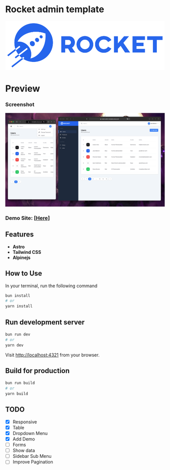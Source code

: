 # Rocket admin template

![Rocket admin template preview](resources/logo.png)

# Preview

### Screenshot

![Rocket admin template preview](resources/preview.png)

### Demo Site: [[Here]](https://ramon-sg.github.io/rocket-admin-template/)

## Features

- **Astro**
- **Tailwind CSS**
- **Alpinejs**

## How to Use

In your terminal, run the following command

```bash
bun install
# or
yarn install
```

## Run development server

```bash
bun run dev
# or
yarn dev
```

Visit [http://localhost:4321](http://localhost:4321) from your browser.

## Build for production

```bash
bun run build
# or
yarn build
```

## TODO

- [x] Responsive
- [x] Table
- [x] Dropdown Menu
- [x] Add Demo
- [ ] Forms
- [ ] Show data
- [ ] Sidebar Sub Menu
- [ ] Improve Pagination
